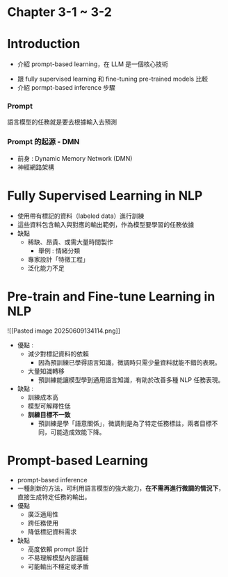 # Chapter 3-1 ~ 3-2

# Introduction
- 介紹 prompt-based learning，在 LLM 是一個核心技術
+ 跟 fully supervised learning 和 fine-tuning pre-trained models 比較
+ 介紹 pormpt-based inference 步驟

### Prompt
語言模型的任務就是要去根據輸入去預測
### Prompt 的起源 - DMN
+ 前身 : Dynamic Memory Network (DMN)
+ 神經網路架構

# Fully Supervised Learning in NLP
+ 使用帶有標記的資料（labeled data）進行訓練
+ 這些資料包含輸入與對應的輸出範例，作為模型要學習的任務依據
+ 缺點
	+ 稀缺、昂貴、或需大量時間製作
		+ 舉例 : 情緒分類
	+ 專家設計「特徵工程」
	+ 泛化能力不足
# Pre-train and Fine-tune Learning in NLP
![[Pasted image 20250609134114.png]]
+ 優點 : 
	+ 減少對標記資料的依賴
		+ 因為預訓練已學得語言知識，微調時只需少量資料就能不錯的表現。
	+ 大量知識轉移
		+ 預訓練能讓模型學到通用語言知識，有助於改善多種 NLP 任務表現。
+ 缺點 : 
	+ 訓練成本高
	+ 模型可解釋性低
	+ **訓練目標不一致**  
		+ 預訓練是學「語意關係」，微調則是為了特定任務標註，兩者目標不同，可能造成效能下降。

# Prompt-based Learning
+ prompt-based inference
+ 一種創新的方法，可利用語言模型的強大能力，**在不需再進行微調的情況下**，直接生成特定任務的輸出。
+ 優點
	+ 廣泛適用性
	+ 跨任務使用
	+ 降低標記資料需求
+ 缺點
	+ 高度依賴 prompt 設計
	+ 不易理解模型內部邏輯
	+ 可能輸出不穩定或矛盾
